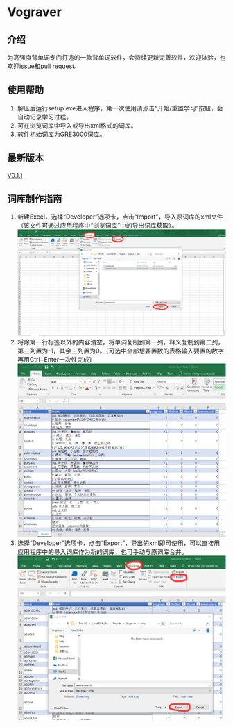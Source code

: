 # Vograver
## 介绍  
为高强度背单词专门打造的一款背单词软件，会持续更新完善软件，欢迎体验，也欢迎issue和pull request。  
## 使用帮助  
1. 解压后运行setup.exe进入程序，第一次使用请点击“开始/重置学习”按钮，会自动记录学习过程。  
2. 可在浏览词库中导入或导出xml格式的词库。
3. 软件初始词库为GRE3000词库。
## 最新版本  
[V0.1.1](https://github.com/charlienzw/Vograver/releases/tag/V0.1.1) 
## 词库制作指南
1. 新建Excel，选择“Developer”选项卡，点击“Import”，导入原词库的xml文件（该文件可通过应用程序中“浏览词库”中的导出词库获取）。  
![1](/help/1.png)
2. 将除第一行标签以外的内容清空，将单词复制到第一列，释义复制到第二列，第三列置为-1，其余三列置为0。（可选中全部想要置数的表格输入要置的数字再用Ctrl+Enter一次性完成）  
![2](/help/2.png)
3. 选择“Developer”选项卡，点击“Export”，导出的xml即可使用，可以直接用应用程序中的导入词库作为新的词库，也可手动与原词库合并。  
![3](/help/3.png)



